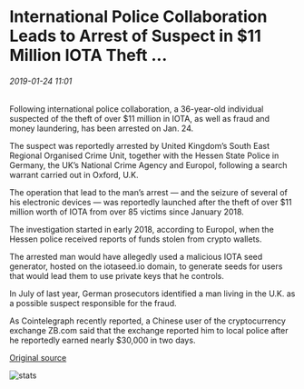 # International Police Collaboration Leads to Arrest of Suspect in $11 Million IOTA Theft ...

###### 2019-01-24 11:01

Following international police collaboration, a 36-year-old individual suspected of the theft of over $11 million in IOTA, as well as fraud and money laundering, has been arrested on Jan. 24.

The suspect was reportedly arrested by United Kingdom’s South East Regional Organised Crime Unit, together with the Hessen State Police in Germany, the UK’s National Crime Agency and Europol, following a search warrant carried out in Oxford, U.K.

The operation that lead to the man’s arrest — and the seizure of several of his electronic devices — was reportedly launched after the theft of over $11 million worth of IOTA from over 85 victims since January 2018.

The investigation started in early 2018, according to Europol, when the Hessen police received reports of funds stolen from crypto wallets.

The arrested man would have allegedly used a malicious IOTA seed generator, hosted on the iotaseed.io domain, to generate seeds for users that would lead them to use private keys that he controls.

In July of last year, German prosecutors identified a man living in the U.K. as a possible suspect responsible for the fraud.

As Cointelegraph recently reported, a Chinese user of the cryptocurrency exchange ZB.com said that the exchange reported him to local police after he reportedly earned nearly $30,000 in two days.

[Original source](https://cointelegraph.com/news/international-police-collaboration-leads-to-arrest-of-suspect-in-11-million-iota-theft)

![stats](https://c.statcounter.com/11760860/0/a89fa40b/1/ "stats")